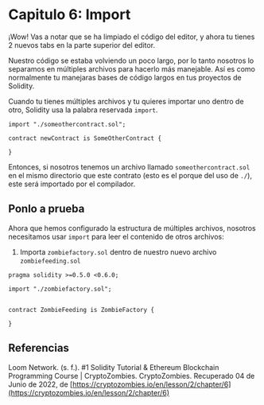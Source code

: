 # Capitulo 6: Import

¡Wow! Vas a notar que se ha limpiado el código del editor, y ahora tu tienes 2 nuevos tabs en la parte superior del editor.

Nuestro código se estaba volviendo un poco largo, por lo tanto nosotros lo separamos en múltiples archivos para hacerlo más manejable. Así es como normalmente tu manejaras bases de código largos en tus proyectos de Solidity.

Cuando tu tienes múltiples archivos y tu quieres importar uno dentro de otro, Solidity usa la palabra reservada `import`.

```sol
import "./someothercontract.sol";

contract newContract is SomeOtherContract {

}
```

Entonces, si nosotros tenemos un archivo llamado `someothercontract.sol` en el mismo directorio que este contrato (esto es el porque del uso de `./`), este será importado por el compilador.

## Ponlo a prueba

Ahora que hemos configurado la estructura de múltiples archivos, nosotros necesitamos usar `import` para leer el contenido de otros archivos:

1. Importa `zombiefactory.sol` dentro de nuestro nuevo archivo `zombiefeeding.sol`

```sol
pragma solidity >=0.5.0 <0.6.0;

import "./zombiefactory.sol";


contract ZombieFeeding is ZombieFactory {
    
}
```

## Referencias

Loom Network. (s. f.). #1 Solidity Tutorial & Ethereum Blockchain Programming Course | CryptoZombies. CryptoZombies. Recuperado 04 de Junio de 2022, de [https://cryptozombies.io/en/lesson/2/chapter/6](https://cryptozombies.io/en/lesson/2/chapter/6)
